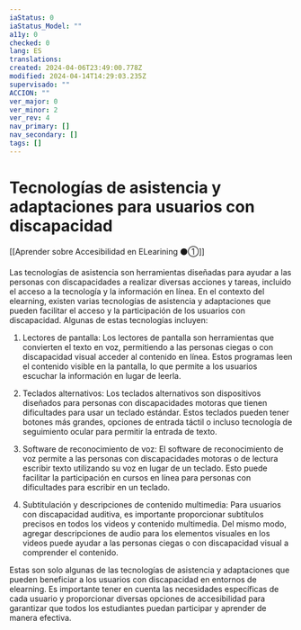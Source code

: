 ```yaml
---
iaStatus: 0
iaStatus_Model: ""
a11y: 0
checked: 0
lang: ES
translations: 
created: 2024-04-06T23:49:00.778Z
modified: 2024-04-14T14:29:03.235Z
supervisado: ""
ACCION: ""
ver_major: 0
ver_minor: 2
ver_rev: 4
nav_primary: []
nav_secondary: []
tags: []
---
```

# Tecnologías de asistencia y adaptaciones para usuarios con discapacidad

[[Aprender sobre Accesibilidad en ELearining ⚫①]]

Las tecnologías de asistencia son herramientas diseñadas para ayudar a las personas con discapacidades a realizar diversas acciones y tareas, incluido el acceso a la tecnología y la información en línea. En el contexto del elearning, existen varias tecnologías de asistencia y adaptaciones que pueden facilitar el acceso y la participación de los usuarios con discapacidad. Algunas de estas tecnologías incluyen:

1. Lectores de pantalla: Los lectores de pantalla son herramientas que convierten el texto en voz, permitiendo a las personas ciegas o con discapacidad visual acceder al contenido en línea. Estos programas leen el contenido visible en la pantalla, lo que permite a los usuarios escuchar la información en lugar de leerla.

2. Teclados alternativos: Los teclados alternativos son dispositivos diseñados para personas con discapacidades motoras que tienen dificultades para usar un teclado estándar. Estos teclados pueden tener botones más grandes, opciones de entrada táctil o incluso tecnología de seguimiento ocular para permitir la entrada de texto.

3. Software de reconocimiento de voz: El software de reconocimiento de voz permite a las personas con discapacidades motoras o de lectura escribir texto utilizando su voz en lugar de un teclado. Esto puede facilitar la participación en cursos en línea para personas con dificultades para escribir en un teclado.

4. Subtitulación y descripciones de contenido multimedia: Para usuarios con discapacidad auditiva, es importante proporcionar subtítulos precisos en todos los videos y contenido multimedia. Del mismo modo, agregar descripciones de audio para los elementos visuales en los videos puede ayudar a las personas ciegas o con discapacidad visual a comprender el contenido.

Estas son solo algunas de las tecnologías de asistencia y adaptaciones que pueden beneficiar a los usuarios con discapacidad en entornos de elearning. Es importante tener en cuenta las necesidades específicas de cada usuario y proporcionar diversas opciones de accesibilidad para garantizar que todos los estudiantes puedan participar y aprender de manera efectiva.
